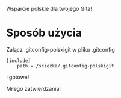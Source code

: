Wsparcie polskie dla twojego Gita!

# Sposób użycia

Załącz .gitconfig-polskigit w pliku .gitconfig

```
[include]
	path = /sciezka/.gitconfig-polskigit
```
i gotowe!

Miłego zatwierdzania!
